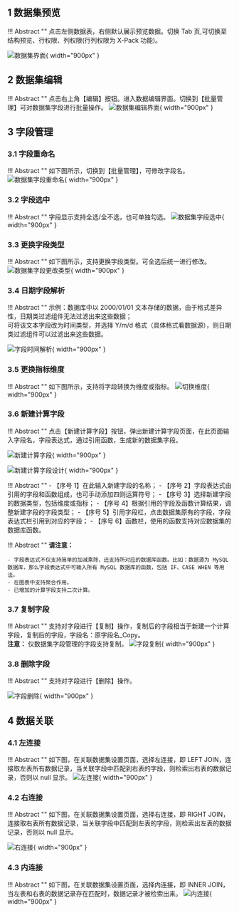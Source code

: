 ## 1 数据集预览!!! Abstract ""    点击左侧数据表，右侧默认展示预览数据。切换 Tab 页,可切换至结构预览、行权限、列权限(行列权限为 X-Pack 功能)。![数据集界面](../../img/dataset_configuration/数据集界面.png){ width="900px" }  ## 2 数据集编辑!!! Abstract ""    点击右上角【编辑】按钮。进入数据编辑界面。切换到【批量管理】可对数据集字段进行批量操作。![数据集编辑界面](../../img/dataset_configuration/数据集编辑界面.png){ width="900px" }## 3 字段管理### 3.1 字段重命名!!! Abstract ""    如下图所示，切换到【批量管理】，可修改字段名。![数据集字段重命名](../../img/dataset_configuration/数据集字段重命名.png){ width="900px" }### 3.2 字段选中!!! Abstract ""    字段显示支持全选/全不选，也可单独勾选。![数据集字段选中](../../img/dataset_configuration/数据集字段选中.png){ width="900px" }### 3.3 更换字段类型!!! Abstract ""    如下图所示，支持更换字段类型。可全选后统一进行修改。![数据集字段更改类型](../../img/dataset_configuration/数据集字段更改类型.png){ width="900px" }### 3.4 日期字段解析!!! Abstract ""    示例：数据库中以 2000/01/01 文本存储的数据，由于格式差异性，日期类过滤组件无法过滤出来这些数据；      可将该文本字段改为时间类型，并选择 Y/m/d 格式（具体格式看数据源），则日期类过滤组件可以过滤出来这些数据。  ![字段时间解析](../../img/dataset_configuration/字段时间解析.png){ width="900px" }### 3.5 更换指标维度!!! Abstract ""    如下图所示，支持将字段转换为维度或指标。![切换维度](../../img/dataset_configuration/切换维度.png){ width="900px" }### 3.6 新建计算字段!!! Abstract ""    点击【新建计算字段】按钮，弹出新建计算字段页面，在此页面输入字段名，字段表达式，通过引用函数，生成新的数据集字段。![新建计算字段](../../img/dataset_configuration/新建计算字段.png){ width="900px" }![新建计算字段设计](../../img/dataset_configuration/新建计算字段设计.png){ width="900px" } !!! Abstract ""    - 【序号 1】在此输入新建字段的名称；    - 【序号 2】字段表达式由引用的字段和函数组成，也可手动添加四则运算符号；    - 【序号 3】选择新建字段的数据类型，包括维度或指标；    - 【序号 4】根据引用的字段及函数计算结果，调整新建字段的字段类型；    - 【序号 5】引用字段栏，点击数据集原有的字段，字段表达式栏引用到对应的字段；    - 【序号 6】函数栏，使用的函数支持对应数据集的数据库函数。!!! Abstract ""    **请注意：**     - 字段表达式不仅支持简单的加减乘除，还支持所对应的数据库函数。比如：数据源为 MySQL 数据库，那么字段表达式中可输入所有 MySQL 数据库的函数，包括 IF、CASE WHEN 等用法。    - 在图表中支持聚合作用。    - 已增加的计算字段支持二次计算。### 3.7 复制字段!!! Abstract ""    支持对字段进行【复制】操作，复制后的字段相当于新建一个计算字段，复制后的字段，字段名：原字段名_Copy。      **注意：** 仅数据集字段管理的字段支持复制。![字段复制](../../img/dataset_configuration/字段复制.png){ width="900px" }### 3.8 删除字段!!! Abstract ""    支持对字段进行【删除】操作。  ![字段删除](../../img/dataset_configuration/字段删除.png){ width="900px" }## 4 数据关联### 4.1 左连接!!! Abstract ""    如下图，在关联数据集设置页面，选择左连接，即 LEFT JOIN，连接取左表所有数据记录，当关联字段中匹配到右表的字段，则检索出右表的数据记录，否则以 null 显示。 ![左连接](../../img/dataset_configuration/左连接.png){ width="900px" }### 4.2 右连接!!! Abstract ""    如下图，在关联数据集设置页面，选择右连接，即 RIGHT JOIN，连接取右表所有数据记录，当关联字段中匹配到左表的字段，则检索出左表的数据记录，否则以 null 显示。![右连接](../../img/dataset_configuration/右连接.png){ width="900px" } ### 4.3 内连接!!! Abstract ""    如下图，在关联数据集设置页面，选择内连接，即 INNER JOIN，当左表和右表的数据记录存在匹配时，数据记录才被检索出来。![内连接](../../img/dataset_configuration/内连接.png){ width="900px" }